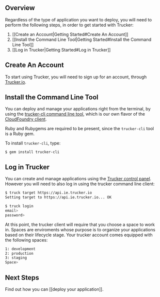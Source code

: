 ## Overview
Regardless of the type of application you want to deploy, you will need to perform the following steps, in order to get started with Trucker:

1. [[Create an Account|Getting Started#Create An Account]]
1. [[Install the Command Line Tool|Getting Started#Install the Command Line Tool]]
1. [[Log in Trucker|Getting Started#Log in Trucker]]

## Create An Account
To start using Trucker, you will need to sign up for an account, through [Trucker.io](https://trucker.io). 

<!-- We don't want this at this point
Alternatively, you can create an account using the [[Trucker Command Line Tool|Getting Started#install-trucker-command-line-tool]].

### Sign up using the trucker CLI
Target `truck` at the Cloud Controller for api.trucker.io:

```bash
$ truck target api.trucker.io
Setting target to https://api.trucker.io... OK
```

Create a user and login:
```bash
$ truck register [email]
```
-->

## Install the Command Line Tool

You can deploy and manage your applications right from the terminal, by using the [trucker-cli command line tool](http://rubygems.org/gems/trucker-cli), which is our own flavor of the [CloudFoundry client](https://github.com/cloudfoundry/cf-docs/blob/master/source/docs/using/managing-apps/cf/index.html.md).

Ruby and Rubygems are required to be present, since the `trucker-cli` tool is a Ruby gem. 

To install `trucker-cli`, type:
```
$ gem install trucker-cli
```

## Log in Trucker

You can create and manage applications using the  [Trucker control panel](https://cockpit.trucker.io). However you will need to also log in using the trucker command line client:

```bash
$ truck target https://api.ie.trucker.io
Setting target to https://api.ie.trucker.io... OK

$ truck login
email>
password>
```

At this point, the trucker client will require that you choose a space to work in. Spaces are enviroments whose purpose is to organize your applications based on their lifecycle stage. Your trucker account comes equipped with the following spaces:
```bash
1: development
2: production
3: staging
Space>
```

## Next Steps
Find out how you can [[deploy your application]].
